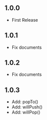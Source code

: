 ## 1.0.0

- First Release

## 1.0.1

- Fix documents

## 1.0.2

- Fix documents

## 1.0.3

- Add: popTo()
- Add: willPush()
- Add: willPop()
